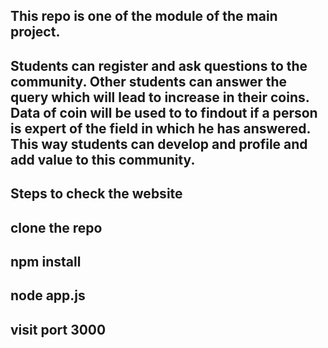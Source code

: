 ## This repo is one of the module of the main project.

## Students can register and ask questions to the community. Other students can answer the query which will lead to increase in their coins. Data of coin will be used to to findout if a person is expert of the field in which he has answered. This way students can develop and profile and add value to this community.

## Steps to check the website 
## clone the repo
## npm install
## node app.js
## visit port 3000

